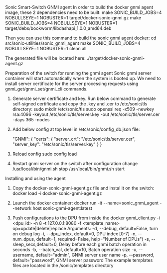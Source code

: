 Sonic Smart-Switch GNMI agent
In order to build the docker gnmi agent image, these 2 dependencies need to be built:
make SONIC_BUILD_JOBS=4 NOBULLSEYE=1 NOBUSTER=1 target/docker-sonic-gnmi.gz
make SONIC_BUILD_JOBS=4 NOBULLSEYE=1 NOBUSTER=1 target/debs/bookworm/libdashapi_1.0.0_amd64.deb

Then you can use this command to build the sonic gnmi agent docker:
cd src/sonic-utilities/sonic_gnmi_agent
make SONIC_BUILD_JOBS=4 NOBULLSEYE=1 NOBUSTER=1 clean all

The generated file will be located here:
./target/docker-sonic-gnmi-agent.gz

Preparation of the switch for running the gnmi agent
Sonic gnmi server container will start automatically when the system is booted up. We need to install server certificate for the server processing requests using gnmi_get/gnmi_set/gnmi_cli commands. 

1. Generate server certificate and key.
   Run below command to generate self-signed certificate and copy the .key and .cer to /etc/sonic/tls directory:
       sudo mkdir /etc/sonic/tls
       sudo openssl req -x509 -newkey rsa:4096 -keyout /etc/sonic/tls/server.key -out /etc/sonic/tls/server.cer -days 365 -nodes

2. Add below config at top level in /etc/sonic/config_db.json file:

    "GNMI": {
        "certs": {
            "server_crt": "/etc/sonic/tls/server.cer",
            "server_key": "/etc/sonic/tls/server.key"
        }
    }

4. Reload config
sudo config load

5. Restart gnmi server on the switch after configuration change
  /usr/local/bin/gnmi.sh stop
  /usr/local/bin/gnmi.sh start


Installing and using the agent
1. Copy the docker-sonic-gnmi-agent.gz file and instal it on the switch:
   docker load -i docker-sonic-gnmi-agent.gz

2. Launch the docker container:
   docker run -it --name=sonic_gnmi_agent --network host sonic-gnmi-agent:latest

3. Push configurations to the DPU from inside the docker
   gnmi_client.py -i <dpu_id> -n 8 -t 127.0.0.1:8080 <op> -f <template_name>
      op=update|delete|replace
      Arguments:
	-d, --debug,	 default=False, turn on debug log
    	-i, --dpu_index, default=0, DPU index [0-7]
    	-n, --num_dpus,  default=1, required=False, help="Number of DPUs")
    	-s, --sleep_secs,default=0, Delay before each gnmi batch operation in seconds
    	-b, --batch_val, default=10, Batch operation size
   	-u, --username,  default="admin", GNMI server user name
    	-p, --password,  default="password", GNMI server password
 The example templates files are located in the  /sonic/templates directory

